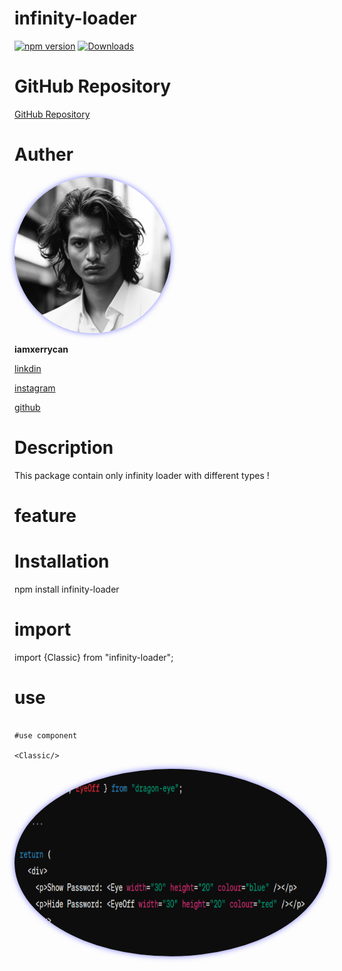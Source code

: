 # infinity-loader

[![npm version](https://badge.fury.io/js/infinity-loader.svg)](https://www.npmjs.com/package/infinity-loader)
[![Downloads](https://img.shields.io/npm/dt/infinity-loader.svg)](https://www.npmjs.com/package/infinity-loader)


# GitHub Repository

[GitHub Repository](https://github.com/iamxerrycan/NPMpackage/tree/main/infinity-loader)


# Auther 

<img src="https://github.com/iamxerrycan/NPMpackage/blob/main/sample.jpg" alt="Sample Image" width="250" height="250" style="border-radius: 50%; box-shadow: 0 0 10px rgba(0, 0, 255, 0.5);">

**iamxerrycan**

[linkdin](https://www.linkedin.com/in/iamxerrycan/)

[instagram](https://www.instagram.com/rajshishsinghrajput/)

[github](https://github.com/iamxerrycan)

# Description

This package contain only infinity loader with different types !

# feature



# Installation

npm install infinity-loader 

# import 

import {Classic} from "infinity-loader";

# use 

```React package 📦

#use component

<Classic/>

```
*<img src="https://github.com/iamxerrycan/NPMpackage/blob/main/dragon-eye/eye.png" alt="Sample Image" width="500" height="300" style="border-radius: 50%; box-shadow: 0 0 10px rgba(0, 0, 255, 0.5);">*

